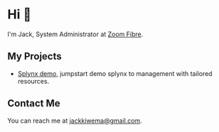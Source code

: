 # Hi 👋

I'm Jack, System Administrator at [Zoom Fibre](https://zoomfibre.co.ke/).

## My Projects 
* [Splynx demo](https://demo.splynx.com/), jumpstart demo splynx to management with tailored resources.

## Contact Me

You can reach me at <jackkiwema@gmail.com>.
